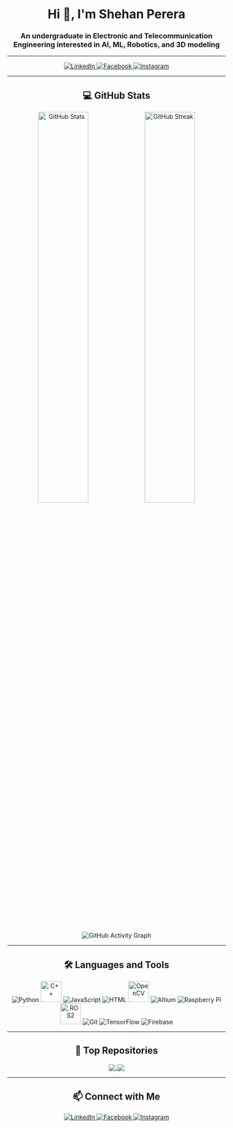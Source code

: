 <h1 align="center">Hi 👋, I'm Shehan Perera</h1>
<h3 align="center">An undergraduate in Electronic and Telecommunication Engineering interested in AI, ML, Robotics, and 3D modeling</h3>

---

<p align="center">
  <a href="https://www.linkedin.com/in/shehan-perera-b06697274/">
    <img src="https://img.icons8.com/fluency/48/000000/linkedin.png" alt="LinkedIn" />
  </a>
  <a href="https://www.facebook.com/?form=MT00M3">
    <img src="https://img.icons8.com/fluency/48/000000/facebook-new.png" alt="Facebook" />
  </a>
  <a href="https://www.instagram.com/">
    <img src="https://img.icons8.com/fluency/48/000000/instagram-new.png" alt="Instagram" />
  </a>
</p>

---

<h2 align="center">💻 GitHub Stats</h2>

<p align="center">
  <img src="https://github-readme-stats.vercel.app/api?username=ShehanPer&show_icons=true&theme=dark" alt="GitHub Stats" width="48%" />
  <img src="https://github-readme-streak-stats.herokuapp.com/?user=ShehanPer&theme=dark" alt="GitHub Streak" width="48%" />
</p>

<p align="center">
  <img src="https://github-readme-activity-graph.vercel.app/graph?username=ShehanPer&theme=github-dark" alt="GitHub Activity Graph" />
</p>

---

<h2 align="center">🛠️ Languages and Tools</h2>

<p align="center">
  <img src="https://img.icons8.com/color/48/000000/python--v1.png" alt="Python" />
  <img src="https://upload.wikimedia.org/wikipedia/commons/1/18/ISO_C%2B%2B_Logo.svg" alt="C++" height="48" />
  <img src="https://img.icons8.com/color/48/000000/javascript--v1.png" alt="JavaScript" />
  <img src="https://img.icons8.com/color/48/000000/html-5--v1.png" alt="HTML" />
  <img src="https://upload.wikimedia.org/wikipedia/commons/2/29/OpenCV_Logo_with_text.png" alt="OpenCV" height="48" />
  <img src="https://img.icons8.com/external-flat-juicy-fish/48/external-robotics-industrial-automation-flat-flat-juicy-fish.png" alt="Altium" />
  <img src="https://img.icons8.com/external-becris-lineal-color-becris/48/external-raspberry-iot-becris-lineal-color-becris.png" alt="Raspberry Pi" />
  <img src="https://upload.wikimedia.org/wikipedia/commons/b/bb/Robot_Operating_System_2_Logo.png" alt="ROS2" height="48" />
  <img src="https://img.icons8.com/color/48/000000/git.png" alt="Git" />
  <img src="https://img.icons8.com/color/48/000000/tensorflow.png" alt="TensorFlow" />
  <img src="https://img.icons8.com/fluency/48/000000/firebase.png" alt="Firebase" />
</p>

---

<h2 align="center">🌟 Top Repositories</h2>

<p align="center">
  <a href="https://github.com/ShehanPer/repo1">
    <img align="center" src="https://github-readme-stats.vercel.app/api/pin/?username=ShehanPer&repo=repo1&theme=dark" />
  </a>
  <a href="https://github.com/ShehanPer/repo2">
    <img align="center" src="https://github-readme-stats.vercel.app/api/pin/?username=ShehanPer&repo=repo2&theme=dark" />
  </a>
</p>

---

<h2 align="center">📫 Connect with Me</h2>

<p align="center">
  <a href="https://www.linkedin.com/in/shehan-perera-b06697274/">
    <img src="https://img.shields.io/badge/LinkedIn-Shehan%20Perera-blue?style=flat-square&logo=linkedin" alt="LinkedIn" />
  </a>
  <a href="https://www.facebook.com/?form=MT00M3">
    <img src="https://img.shields.io/badge/Facebook-Shehan%20Perera-blue?style=flat-square&logo=facebook" alt="Facebook" />
  </a>
  <a href="https://www.instagram.com/">
    <img src="https://img.shields.io/badge/Instagram-Shehan%20Perera-E4405F?style=flat-square&logo=instagram&logoColor=white" alt="Instagram" />
  </a>
</p>
